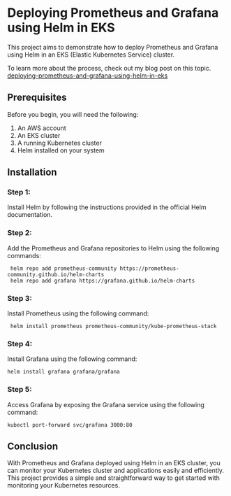 # Deploying Prometheus and Grafana using Helm in EKS
This project aims to demonstrate how to deploy Prometheus and Grafana using Helm in an EKS (Elastic Kubernetes Service) cluster.

To learn more about the process, check out my blog post on this topic. [deploying-prometheus-and-grafana-using-helm-in-eks](https://dev.to/arunbingari/deploying-prometheus-and-grafana-using-helm-in-eks-11h2)


## Prerequisites
Before you begin, you will need the following:

1. An AWS account
2. An EKS cluster
3. A running Kubernetes cluster
4. Helm installed on your system

## Installation

### Step 1:
 Install Helm by following the instructions provided in the official Helm documentation.
 
### Step 2:
   Add the Prometheus and Grafana repositories to Helm using the following commands:
    
     helm repo add prometheus-community https://prometheus-community.github.io/helm-charts
     helm repo add grafana https://grafana.github.io/helm-charts
    
### Step 3:
 Install Prometheus using the following command:
 
     helm install prometheus prometheus-community/kube-prometheus-stack
    
### Step 4:
 Install Grafana using the following command:
 
    helm install grafana grafana/grafana
   
### Step 5:
 Access Grafana by exposing the Grafana service using the following command:
   
    kubectl port-forward svc/grafana 3000:80
 
## Conclusion

With Prometheus and Grafana deployed using Helm in an EKS cluster, you can monitor your Kubernetes cluster and applications easily and efficiently. This project provides a simple and straightforward way to get started with monitoring your Kubernetes resources.
